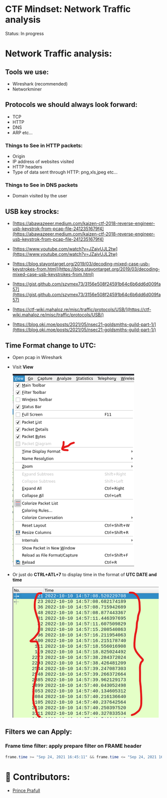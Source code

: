 # CTF Mindset: Network Traffic analysis

Status: In progress

# Network Traffic analysis:

## Tools we use:

- Wireshark (recommended)
- Networkminer

## Protocols we should always look forward:

- TCP
- HTTP
- DNS
- ARP
    etc…

### Things to See in HTTP packets:

- Origin
- IP address of websites visited
- HTTP headers
- Type of data sent through HTTP: png,xls,jpeg etc…

### Things to See in DNS packets

- Domain visited by the user

## USB key strocks:

- [https://abawazeeer.medium.com/kaizen-ctf-2018-reverse-engineer-usb-keystrok-from-pcap-file-2412351679f4](https://abawazeeer.medium.com/kaizen-ctf-2018-reverse-engineer-usb-keystrok-from-pcap-file-2412351679f4)

- [https://www.youtube.com/watch?v=JZaivUJL2tw](https://www.youtube.com/watch?v=JZaivUJL2tw)

- [https://blog.stayontarget.org/2019/03/decoding-mixed-case-usb-keystrokes-from.html](https://blog.stayontarget.org/2019/03/decoding-mixed-case-usb-keystrokes-from.html)

- [https://gist.github.com/szymex73/3156e508f24591b64c6b6dd6d009fa57](https://gist.github.com/szymex73/3156e508f24591b64c6b6dd6d009fa57)

- [https://ctf-wiki.mahaloz.re/misc/traffic/protocols/USB/](https://ctf-wiki.mahaloz.re/misc/traffic/protocols/USB/)

- [https://blog.oki.moe/posts/2021/05/nsec21-goldsmiths-guild-part-1/](https://blog.oki.moe/posts/2021/05/nsec21-goldsmiths-guild-part-1/)

## Time Format change to UTC:

- Open pcap in Wireshark
- Visit **View**
    
    ![Untitled](CTF_Mindset_Network/Untitled.png)
    
- Or just do **CTRL+ATL+7** to display time in the format of **UTC DATE and time**
    
    ![Untitled](CTF_Mindset_Network/Untitled%201.png)
    

## Filters we can Apply:

### Frame time filter: apply prepare filter on FRAME header

```powershell
frame.time >= "Sep 24, 2021 16:45:11" && frame.time <= "Sep 24, 2021 16:45:30"
```

# <b> 🪪 Contributors: </b>
- [Prince Prafull](https://www.linkedin.com/in/prince-prafull-19a477194/) 